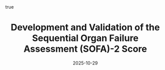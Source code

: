 ---
title: "Development and Validation of the Sequential Organ Failure Assessment (SOFA)-2 Score"

publication: "**JAMA**. 2025; Online 29 Oct <a href='https://jamanetwork.com/journals/jama/fullarticle/2840822' target='_blank' rel='noopener noreferrer'>10.1001/jama.2025.20516</a>"
# Publication name and optional abbreviated publication name.
# publication_short: ""

authors:
- otavioranzani
- Singer M
- Salluh JIF
- Shankar-Hari M
- ...   
- Rhodes A
- Moreno R 
# 

  
# Publication type.
# Accepts a single type but formatted as a YAML list (for Hugo requirements).
# Enter a publication type from the CSL standard.
publication_types: ["article-journal"]

doi: "10.1001/jama.2025.20516"
add_badge: true

featured: true

categories: ['score',"sofa", 'critical care']

date: "2025-10-29"

# Schedule page publish date (NOT publication's date).
publishDate: "2025-10-29"

external_link: "https://jamanetwork.com/journals/jama/fullarticle/2840822"

links: 
 - name: PDF
   url: "https://jamanetwork.com/journals/jama/fullarticle/2840822"
 - name: Supplemental Material
   url: "https://cdn.jamanetwork.com/ama/content_public/journal/jama/0/joi250090supp2_prod_1761578919.55597.pdf?Expires=1764875699&Signature=470rZ1xPxAVVvLBSes3n8LxCgkyywJjNRbZE9GsOi2u0r9rlyVguayg8plgWfBpxXJCZLlOqte6Y~35m813nNRDQg3ppzBhf-2c5bgRnva4efAPSDgsiolabDOrjiRP9sLKz4rltU5~gqzc2SlsjJlAS0ZTny-x2boImCjswSFwcmtASTmEbGnSySCX~mgD5qBFeJ8vhTcrCGkdvEDjor1ZcAwMTUVim-svtEpNHEMjkPkYeEK53MVP6V8Gj0WJO3UTXAtKUUlm7MWj-54WbIvOlQX7YJmMJmKnOhmrYFKGKqK0K2sjLVOKTqwO2pahscQlHxpyaMbuDUc4CvVWooQ__&Key-Pair-Id=APKAIE5G5CRDK6RD3PGA"
 # - name: SAP
 #   url: "https://cdn.jamanetwork.com/ama/content_public/journal/jama/939509/joi240117supp2_prod_1732230497.72093.pdf"
 - name: Editorial
   url: "https://jamanetwork.com/journals/jama/fullarticle/2840827"
 - name: Podcast
   url: "https://edhub.ama-assn.org/jn-learning/audio-player/19013724"


math: true

projects: []

slides: example
---